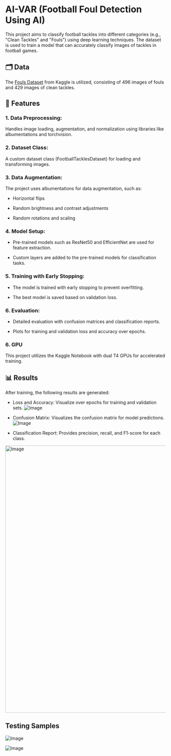 # AI-VAR (Football Foul Detection Using AI)
This project aims to classify football tackles into different categories (e.g., "Clean Tackles" and "Fouls") using deep learning techniques. The dataset is used to train a model that can accurately classify images of tackles in football games.

## 🗂️ Data
The [Fouls Dataset](https://www.kaggle.com/code/bshayer2000/fouls) from Kaggle is utilized, consisting of 496 images of fouls and 429 images of clean tackles.

## 🚀 Features
### 1. Data Preprocessing:
Handles image loading, augmentation, and normalization using libraries like albumentations and torchvision.

### 2. Dataset Class:

A custom dataset class (FootballTacklesDataset) for loading and transforming images.

### 3. Data Augmentation:

The project uses albumentations for data augmentation, such as:

- Horizontal flips

- Random brightness and contrast adjustments

- Random rotations and scaling

### 4. Model Setup:

- Pre-trained models such as ResNet50 and EfficientNet are used for feature extraction.

- Custom layers are added to the pre-trained models for classification tasks.

### 5. Training with Early Stopping:

- The model is trained with early stopping to prevent overfitting.

- The best model is saved based on validation loss.

### 6. Evaluation:

- Detailed evaluation with confusion matrices and classification reports.

- Plots for training and validation loss and accuracy over epochs.

### 6. GPU 
This project utilizes the Kaggle Notebook with dual T4 GPUs for accelerated training.

## 📊 Results
After training, the following results are generated:

- Loss and Accuracy: Visualize over epochs for training and validation sets.
![Image](https://github.com/user-attachments/assets/c5efb393-f82c-4fc5-aaf4-f112dfef8733)

- Confusion Matrix: Visualizes the confusion matrix for model predictions.
![Image](https://github.com/user-attachments/assets/60a7dbaa-eec1-4f4f-a9bb-71db117420a2)

- Classification Report: Provides precision, recall, and F1-score for each class.
<img width="839" alt="Image" src="https://github.com/user-attachments/assets/60b9c569-bfd0-4b7d-b809-88821e5e7245" />

## Testing Samples
![Image](https://github.com/user-attachments/assets/78655a2c-08a2-46ce-afc2-7a21dd0e56ef)

![Image](https://github.com/user-attachments/assets/ef752d8c-a732-401b-80b1-0641c56b904b)
